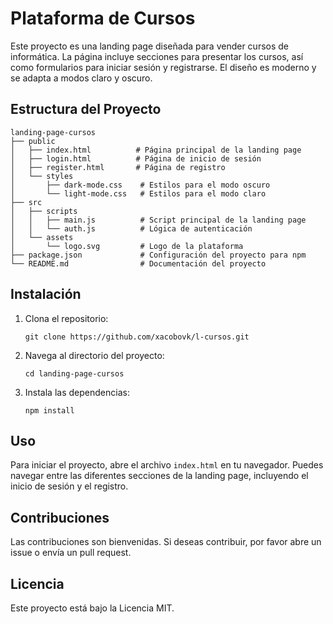 # Plataforma de Cursos

Este proyecto es una landing page diseñada para vender cursos de informática. La página incluye secciones para presentar los cursos, así como formularios para iniciar sesión y registrarse. El diseño es moderno y se adapta a modos claro y oscuro.

## Estructura del Proyecto

```
landing-page-cursos
├── public
│   ├── index.html          # Página principal de la landing page
│   ├── login.html          # Página de inicio de sesión
│   ├── register.html       # Página de registro
│   └── styles
│       ├── dark-mode.css    # Estilos para el modo oscuro
│       └── light-mode.css   # Estilos para el modo claro
├── src
│   ├── scripts
│   │   ├── main.js          # Script principal de la landing page
│   │   └── auth.js          # Lógica de autenticación
│   └── assets
│       └── logo.svg         # Logo de la plataforma
├── package.json             # Configuración del proyecto para npm
└── README.md                # Documentación del proyecto
```

## Instalación

1. Clona el repositorio:
   ```
   git clone https://github.com/xacobovk/l-cursos.git
   ```

2. Navega al directorio del proyecto:
   ```
   cd landing-page-cursos
   ```

3. Instala las dependencias:
   ```
   npm install
   ```

## Uso

Para iniciar el proyecto, abre el archivo `index.html` en tu navegador. Puedes navegar entre las diferentes secciones de la landing page, incluyendo el inicio de sesión y el registro.

## Contribuciones

Las contribuciones son bienvenidas. Si deseas contribuir, por favor abre un issue o envía un pull request.

## Licencia

Este proyecto está bajo la Licencia MIT.